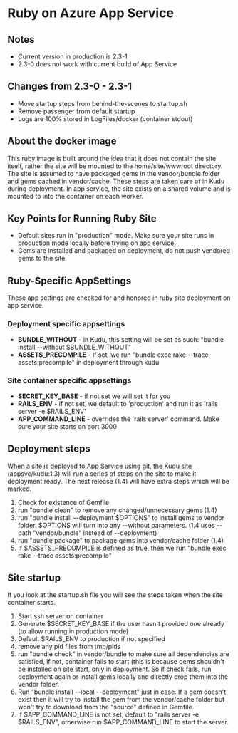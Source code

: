 # Ruby on Azure App Service 
## Notes
- Current version in production is 2.3-1
- 2.3-0 does not work with current build of App Service

## Changes from 2.3-0 - 2.3-1 
- Move startup steps from behind-the-scenes to startup.sh 
- Remove passenger from default startup
- Logs are 100% stored in LogFiles/docker (container stdout)

## About the docker image
This ruby image is built around the idea that it does not contain the site itself, rather the site will be mounted to the home/site/wwwroot directory. The site is assumed to have packaged gems in the vendor/bundle folder and gems cached in vendor/cache. These steps are taken care of in Kudu during deployment. In app service, the site exists on a shared volume and is mounted to into the container on each worker. 

## Key Points for Running Ruby Site
- Default sites run in "production" mode. Make sure your site runs in production mode locally before trying on app service. 
- Gems are installed and packaged on deployment, do not push vendored gems to the site. 

## Ruby-Specific AppSettings
These app settings are checked for and honored in ruby site deployment on app service. 
### Deployment specific appsettings
- **BUNDLE_WITHOUT** - in Kudu, this setting will be set as such: "bundle install --without $BUNDLE_WITHOUT"
- **ASSETS_PRECOMPILE** - if set, we run "bundle exec rake --trace assets:precompile" in deployment through kudu
### Site container specific appsettings
- **SECRET_KEY_BASE** - if not set we will set it for you
- **RAILS_ENV** - if not set, we default to 'production' and run it as 'rails server -e $RAILS_ENV'
- **APP_COMMAND_LINE** - overrides the 'rails server' command. Make sure your site starts on port 3000

## Deployment steps 
When a site is deployed to App Service using git, the Kudu site (appsvc/kudu:1.3) will run a series of steps on the site to make it deployment ready. The next release (1.4) will have extra steps which will be marked.  
1. Check for existence of Gemfile
2. run "bundle clean" to remove any changed/unnecessary gems (1.4)
3. run "bundle install --deployment $OPTIONS" to install gems to vendor folder. $OPTIONS will turn into any --without parameters. (1.4 uses --path \"vendor/bundle\" instead of --deployment)
4. run "bundle package" to package gems into vendor/cache folder (1.4) 
5. If $ASSETS_PRECOMPILE is defined as true, then we run "bundle exec rake --trace assets:precompile"

## Site startup 
If you look at the startup.sh file you will see the steps taken when the site container starts. 
1. Start ssh server on container
2. Generate $SECRET_KEY_BASE if the user hasn't provided one already (to allow running in production mode) 
3. Default $RAILS_ENV to production if not specified
4. remove any pid files from tmp/pids
5. run "bundle check" in vendor/bundle to make sure all dependencies are satisfied, if not, container fails to start (this is because gems shouldn't be installed on site start, only in deployment. So if check fails, run deployment again or install gems locally and directly drop them into the vendor folder.
6. Run "bundle install --local --deployment" just in case. If a gem doesn't exist then it will try to install the gem from the vendor/cache folder but won't try to download from the "source" defined in Gemfile. 
7. If $APP_COMMAND_LINE is not set, default to "rails server -e $RAILS_ENV", otherwise run $APP_COMMAND_LINE to start the server. 
